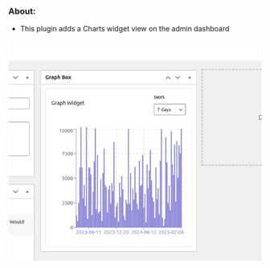 ### About:
* This plugin adds a Charts widget view on the admin dashboard

### ![View](/assets/image.png)